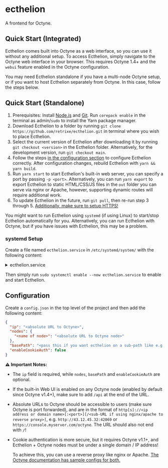# ecthelion

A frontend for Octyne.

## Quick Start (Integrated)

Ecthelion comes built into Octyne as a web interface, so you can use it without any additional setup. To access Ecthelion, simply navigate to the Octyne web interface in your browser. This requires Octyne 1.4+ and the `webui` feature enabled in the Octyne configuration.

You may need Ecthelion standalone if you have a multi-node Octyne setup, or if you want to host Ecthelion separately from Octyne. In this case, follow the steps below.

## Quick Start (Standalone)

1. Prerequisites: Install [Node.js](https://nodejs.dev/en/download/) and [Git](https://www.atlassian.com/git/tutorials/install-git). Run `corepack enable` in the terminal as admin/`sudo` to install the Yarn package manager.
2. Download Ecthelion to a folder by running `git clone https://github.com/retrixe/ecthelion.git` in terminal where you wish to place Ecthelion.
3. Select the current version of Ecthelion after downloading it by running `git checkout <version>` in the Ecthelion folder. Alternatively, for the development version, run `git checkout main`.
4. Follow the steps [in the configuration section](https://github.com/retrixe/ecthelion#configuration) to configure Ecthelion correctly. After configuration changes, rebuild Ecthelion with `yarn && yarn build`.
5. Run `yarn start` to start Ecthelion's built-in web server, you can specify a port by passing `-p <port>`. Alternatively, you can run `yarn export` to export Ecthelion to static HTML/CSS/JS files in the `out` folder you can serve via nginx or Apache, however, supporting dynamic routes will require additional work.
6. To update Ecthelion in the future, run `git pull`, then re-run step 3 through 5. [Additionally, make sure to setup HTTPS!](https://github.com/retrixe/ecthelion#https-setup)

You might want to run Ecthelion using `systemd` (if using Linux) to start/stop Ecthelion automatically for you. Alternatively, you can run Ecthelion with Octyne, but if you have issues with Ecthelion, this may be a problem.

### systemd Setup

Create a file named `ecthelion.service` in `/etc/systemd/system/` with the following content:

<details>
<summary>ecthelion.service</summary>

```ini
[Unit]
Description=Ecthelion
After=network.target
StartLimitIntervalSec=0

[Service]
Type=simple
Restart=on-failure
RestartSec=1
# Replace `abcxyz` with your Linux account username.
User=abcxyz
WorkingDirectory=/home/abcxyz/ecthelion/
ExecStart=/usr/bin/env yarn start -p 4200

[Install]
WantedBy=multi-user.target
```

</details>

Then simply run `sudo systemctl enable --now ecthelion.service` to enable and start Ecthelion.

## Configuration

Create a `config.json` in the top level of the project and then add the following content:

```json
{
  "ip": "<absolute URL to Octyne>",
  "nodes": {
    "<name of node>": "<absolute URL to Octyne node>"
  },
  "basePath": "<pass this if you want ecthelion on a sub-path like e.g. /ecthelion>",
  "enableCookieAuth": false
}
```

**⚠️ Important Notes:**

- The `ip` field is required, while `nodes`, `basePath` and `enableCookieAuth` are optional.
- If the built-in Web UI is enabled on any Octyne node (enabled by default since Octyne v1.4+), make sure to add `/api` at the end of the URL.
- Absolute URLs to Octyne should be accessible to users (make sure Octyne is port forwarded), and are in the format of `http[s]://<ip address or domain name>[:<port>][/<sub-URL if using nginx/apache to reverse proxy>]`, e.g. `http://43.12.45.32:42069` or `https://console.myserver.com/octyne`. The URL should also not end with `/`!
- Cookie authentication is more secure, but it requires Octyne v1.1+, and Ecthelion + Octyne nodes must be under a single domain / IP address!

  To achieve this, you can use a reverse proxy like nginx or Apache. [The Octyne documentation has sample configs for both.](https://github.com/retrixe/octyne#https-setup)
